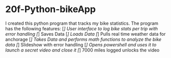 # 20f-Python-bikeApp
I created this python program that tracks my bike statistics. The program has the following features: 
[*] User interface to log bike stats per trip with error handling 
[*] Saves Data 
[*] Loads Data 
[*]  Pulls real time weather data for anchorage 
[*] Takes Data and performs math functions to analyze the bike data 
[*] Slideshow with error handling 
[*] Opens powershell and uses it to launch a secret video and close it 
[*] 7000 miles logged unlocks the video
